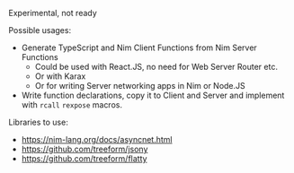 Experimental, not ready

Possible usages:

- Generate TypeScript and Nim Client Functions from Nim Server Functions
  - Could be used with React.JS, no need for Web Server Router etc.
  - Or with Karax
  - Or for writing Server networking apps in Nim or Node.JS
- Write function declarations, copy it to Client and Server and implement with `rcall` `rexpose` macros.

Libraries to use:

- https://nim-lang.org/docs/asyncnet.html
- https://github.com/treeform/jsony
- https://github.com/treeform/flatty

